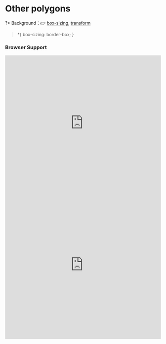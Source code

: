 
# Other polygons

?> Background：:point_right: [box-sizing](https://developer.mozilla.org/zh-CN/docs/Web/CSS/box-sizing), [transform](https://developer.mozilla.org/zh-CN/docs/Web/CSS/transform)

> *{ box-sizing: border-box; }

<vuep template="#hotspot-like"></vuep>

<script v-pre type="text/x-template" id="hotspot-like">
<style>
  main{
    width: 100%;
    padding: 60px 0;
    display: flex;
    justify-content: center;
    align-items: center;
    flex-wrap: wrap;
  }
  .like {
    width: 100px; height: 100px;
    background: url("https://cssanimation.rocks/images/posts/steps/heart.png") no-repeat;
    background-position: 0 0;
    cursor: pointer;
    transition: background-position 1s steps(28);
    transition-duration: 0s;
  }
  .like:active {
    transition-duration: 1s;
    background-position: -2800px 0;
  }
</style>
<template>
  <main>
    <div class="like"></div>
  </main>
</template>
<script>  
</script>
</script>

### Browser Support

<iframe src="https://caniuse.bitsofco.de/embed/index.html?feat=css3-boxsizing&amp;periods=future_1,current,past_1,past_2,past_3&amp;accessible-colours=false" frameborder="0" width="100%" height="436px"></iframe>

<iframe src="https://caniuse.bitsofco.de/embed/index.html?feat=transforms3d&amp;periods=future_1,current,past_1,past_2,past_3&amp;accessible-colours=false" frameborder="0" width="100%" height="480px"></iframe>